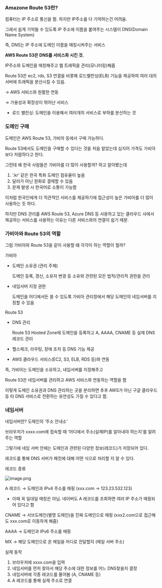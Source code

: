 ### Amazone Route 53란?

컴퓨터는 IP 주소로 통신을 함. 하지만 IP주소를 다 기억하는건 어려움. 

그래서 쉽게 기억될 수 있도록 IP 주소에 이름을 붙여주는 시스템이 DNS(Domain Name System)

즉, DNS는 IP 주소에 도메인 이름을 매칭시켜주는 서비스

**AWS Route 53은 DNS를 서비스화 시킨 것.** 

IP주소와 도메인을 매칭해주고 웹 트래픽을 관리(모니터링)해줌

Route 53은 ec2, rds, S3 연결을 비롯해 로드밸런싱(ELB) 기능을 제공하여 여러 대의 서버에 트래픽을 분산시킬 수 있음.

→ AWS 서비스와 원활한 연동

→ 가용성과 확장성이 뛰어난 서비스

- 로드 밸런싱: 도메인을 이용해서 여러개의 서비스로 부하를 분산하는 것

### 도메인 구매

도메인은 AWS Route 53, 가비아 등에서 구매 가능하다. 

Route 53에서도 도메인을 구매할 수 있다는 것을 처음 알았는데 심지어 가격도 가비아보다 저렴하다고 한다. 

그런데 왜 한국 사람들은 가비아를 더 많이 사용할까? 하고 알아봤는데 

1. ‘.kr’ 같은 한국 특화 도메인 점유율이 높음
2. 달러가 아닌 원화로 결제할 수 있음
3. 문제 발생 시 한국어로 소통이 가능함

이처럼 한국인에게 더 직관적인 서비스를 제공하기에 접근성이 높은 가비아를 더 많이 사용하는 듯 하다. 

하지만 DNS 관리를 AWS Route 53, Azure DNS 등 사용하고 있는 클라우드 사에서 제공하는 서비스를 사용하는 이유는 다른 서비스와의 연결이 쉽기 때문. 

### 가비아와 Route 53의 역할

그럼 가비아와 Route 53을 같이 사용할 떄 각각이 하는 역할이 뭘까?

가비아 

- 도메인 소유권 (관리 주체)
    
    도메인 등록, 갱신, 소유자 변경 등 소유와 관련된 모든 법적/관리적 권한을 관리
    
- 네임서버 지정 권한
    
    도메인을 어디에서든 쓸 수 있도록 가비아 관리창에서 해당 도메인의 네임서버를 지정할 수 있음
    

Route 53 

- DNS 관리
    
    Route 53 Hosted Zone에 도메인을 등록하고 A, AAAA, CNAME 등 실제 DNS 레코드 관리
    
- 헬스체크, 라우팅, 장애 조치 등 DNS 기능 제공
- AWS 클라우드 서비스(EC2, S3, ELB, RDS 등)와 연동

즉, 가비아는 도메인을 소유하고, 네임서버를 지정해주고

Route 53은 네임서버를 관리하고 AWS 서비스와 연동하는 역할을 함

이렇게 도메인 소유권과 DNS 관리하는 곳을 분리하면 추후 AWS가 아닌 구글 클라우드 등 타 DNS 서비스로 전환하는 유연성도 가질 수 있다고 함. 

### 네임서버

네임서버란? 도메인의 ‘주소 안내소’

브라우저가 xxxx.com에 접속할 때 ‘어디에서 주소(실제IP)를 알아내야 하는지’를 알려주는 역할

그렇기에 네임 서버 안에는 도메인과 관련된 다양한 정보(레코드)가 저장되어 있다. 

레코드를 통해 DNS 서버가 패킷에 대해 어떤 식으로 처리할 지 알 수 있다. 

레코드 종류

![image.png](<img width="1308" height="804" alt="image" src="https://github.com/user-attachments/assets/e5abf66d-f581-4a6f-b0f1-acce20595054" />
)

A 레코드 → 도메인과 IPv4 주소를 매핑  (xxx.com → 123.23.532.123)

- 이때 꼭 일대일 매칭은 아님. 네이버도 A 레코드를 조회하면 여러 IP 주소가 매핑되어 있다고 함

CNAME → 서브도메인(별명 도메인)을 진짜 도메인으로 매핑 (xxx2.com으로 접근해도 xxx.com로 이동하게 해줌)

AAAA → 도메인과 IPv6 주소를 매핑

MX → 해당 도메인으로 온 메일을 어디로 전달할지 (메일 서버 주소)

실제 동작

1. 브라우저에 xxxx.com을 입력
2. 네임서버를 먼저 찾아서 해당 주소에 대한 정보를 어느 DNS찾을지 결정
3. 네임서버에 각종 레코드를 물어봄 (A, CNAME 등)
4. A 레코드를 통해 실제 주소로 연결
